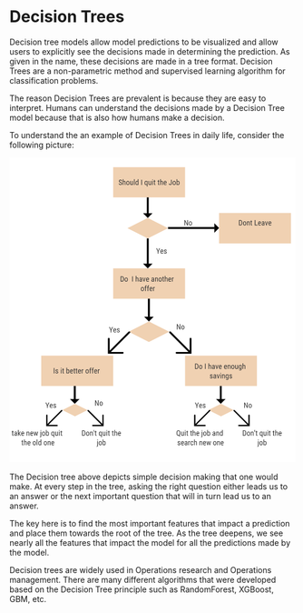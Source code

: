 # Decision Trees

Decision tree models allow model predictions to be visualized and allow users to explicitly see the decisions made in determining the prediction. As given in the name, these decisions are made in a tree format. Decision Trees are a non-parametric method and supervised learning algorithm for classification problems.

The reason Decision Trees are prevalent is because they are easy to interpret. Humans can understand the decisions made by a Decision Tree model because that is also how humans make a decision.  

To understand the an example of Decision Trees in daily life, consider the following picture:

![](../../.gitbook/assets/screenshot-214-.png)

The Decision tree above depicts simple decision making that one would make. At every step in the tree, asking the right question either leads us to an answer or the next important question that will in turn lead us to an answer.

The key here is to find the most important features that impact a prediction and place them towards the root of the tree. As the tree deepens, we see nearly all the features that impact the model for all the predictions made by the model. 

Decision trees are widely used in Operations research and Operations management. There are many different algorithms that were developed based on the Decision Tree principle such as RandomForest, XGBoost, GBM, etc. 

